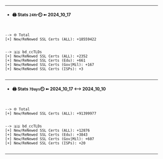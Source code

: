 

---
- #### 🖨️ **Stats** `24Hr`⏲️ ➼ 2024_10_17
```console


--> 🌐 Total
[+] New/ReNewed SSL Certs (ALL): +18559422


--> 🇧🇩 bd_ccTLDs
[+] New/ReNewed SSL Certs (ALL): +2352
[+] New/ReNewed SSL Certs (Edu): +661
[+] New/ReNewed SSL Certs (Gov|Mil): +167
[+] New/ReNewed SSL Certs (ISPs): +3


```

---
- #### 🖨️ **Stats** `7Days`⏲️ ➼ 2024_10_17 <--> 2024_10_10
```console


--> 🌐 Total
[+] New/ReNewed SSL Certs (ALL): +91399977


--> 🇧🇩 bd_ccTLDs
[+] New/ReNewed SSL Certs (ALL): +12876
[+] New/ReNewed SSL Certs (Edu): +3843
[+] New/ReNewed SSL Certs (Gov|Mil): +607
[+] New/ReNewed SSL Certs (ISPs): +20


```

---

